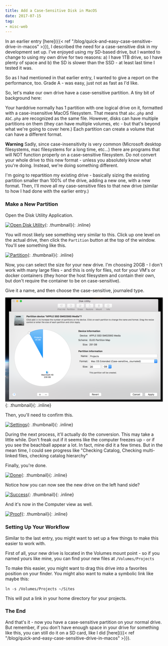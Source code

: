 ```yaml
---
title: Add a Case-Sensitive Disk in MacOS
date: 2017-07-15
tag:
- misc-web
---
```

In an earlier entry [here]({{< ref "/blog/quick-and-easy-case-sensitive-drive-in-macos" >}}), I described the need for a case-sensitive disk in my development set up.  I've enjoyed using my SD-based drive, but I wanted to change to using my own drive for two reasons: a) I have 1TB drive, so I have plenty of space and b) the SD is slower than the SSD - at least last time I tested it was.  

<!--more-->

So as I had mentioned in that earlier entry, I wanted to give a report on the performance, too.  Grade A - was easy, just not as fast as I'd like.  

So, let's make our own drive have a case-sensitive partition.  A tiny bit of background here:

Your harddrive normally has 1 partition with one logical drive on it, formatted with a case-insensitive MacOS filesystem.  That means that `abc.php` and `AbC.php` are recognized as the same file.  However, disks can have multiple partitions on them (they can have multiple volumes, etc - but that's beyond what we're going to cover here.)  Each partition can create a volume that can have a different format.  

**Warning** Sadly, since case-insensitivity is very common (Microsoft desktop filesystems, mac filesystems for a long time, etc...) there are programs that will NOT function properly on a case-sensitive filesystem.  Do not convert your whole drive to this new format - unless you absolutely know what you're doing.  Instead, we're doing something different.

I'm going to repartition my existing drive - basically sizing the existing partition smaller than 100% of the drive, adding a new one, with a new format.  Then, I'll move all my case-sensitive files to that new drive (similar to how I had done with the earlier entry.)

### Make a New Partition

Open the Disk Utility Application.

[![Open Disk Utility](/uploads/2017/partition-1.png)](/uploads/2017/partition-1.png){: .thumbnail}{: .inline}

You will most likely see something very similar to this.  Click up one level on the actual drive, then click the `Partition` button at the top of the window.  You'll see something like this.

[![Partition](/uploads/2017/partition-2.png)](/uploads/2017/partition-2.png){: .thumbnail}{: .inline}

Now, you can select the size for your new drive.  I'm choosing 20GB - I don't work with many large files - and this is only for files, not for your VM's or docker containers (they honor the host filesystem and contain their own, but don't require the container to be on case-sensitive).  

Give it a name, and then choose the case-sensitive, journaled type. 

[![Settings](/uploads/2017/partition-3.png)](/uploads/2017/partition-3.png){: .thumbnail}{: .inline}

Then, you'll need to confirm this.

[![Settings](/uploads/2017/partition-4.png)](/uploads/2017/partition-4.png){: .thumbnail}{: .inline}

During the next process, it'll actually do the conversion.  This may take a little while.  Don't freak out if it seems like the computer freezes up - or if you see the beachball appear a lot.  In fact, mine did it a few times.  But in the mean time, I could see progress like "Checking Catalog, Checking multi-linked files, checking catalog hierarchy"

Finally, you're done.

[![Done](/uploads/2017/partition-5.png)](/uploads/2017/partition-5.png){: .thumbnail}{: .inline}

Notice how you can now see the new drive on the left hand side?

[![Success](/uploads/2017/partition-6.png)](/uploads/2017/partition-6.png){: .thumbnail}{: .inline}

And it's now in the Computer view as well.

[![Proof](/uploads/2017/partition-7.png)](/uploads/2017/partition-7.png){: .thumbnail}{: .inline}

### Setting Up Your Workflow

Similar to the last entry, you might want to set up a few things to make this easier to work with.

First of all, your new drive is located in the Volumes mount point - so if you named yours like mine, you can find your new files at `/Volumes/Projects` 

To make this easier, you might want to drag this drive into a favorites position on your finder.  You might also want to make a symbolic link like maybe this:

`ln -s /Volumes/Projects ~/Sites`

This will put a link in your home directory for your projects.

### The End

And that's it - now you have a case-sensitive partition on your normal drive.  But remember, if you don't have enough space in your drive for something like this, you can still do it on a SD card, like I did [here]({{< ref "/blog/quick-and-easy-case-sensitive-drive-in-macos" >}}).
